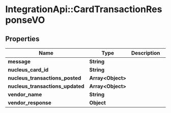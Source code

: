 # IntegrationApi::CardTransactionResponseVO

## Properties
Name | Type | Description | Notes
------------ | ------------- | ------------- | -------------
**message** | **String** |  | [optional] 
**nucleus_card_id** | **String** |  | [optional] 
**nucleus_transactions_posted** | **Array&lt;Object&gt;** |  | [optional] 
**nucleus_transactions_updated** | **Array&lt;Object&gt;** |  | [optional] 
**vendor_name** | **String** |  | [optional] 
**vendor_response** | **Object** |  | [optional] 


